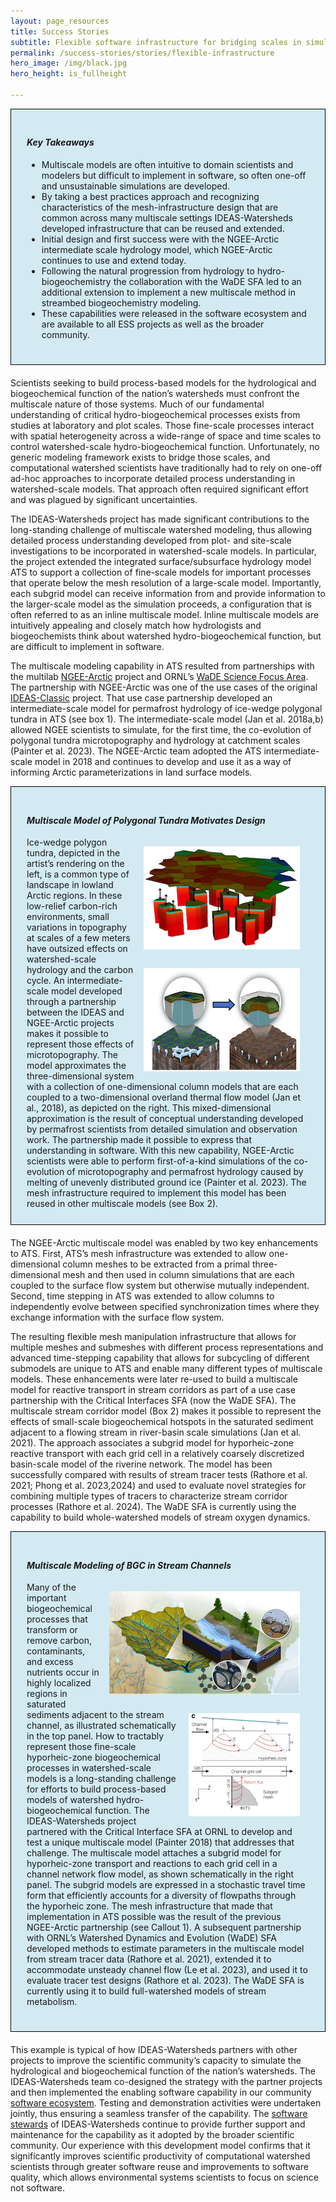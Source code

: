 ```yaml
---
layout: page_resources
title: Success Stories
subtitle: Flexible software infrastructure for bridging scales in simulations benefits multiple projects
permalink: /success-stories/stories/flexible-infrastructure
hero_image: /img/black.jpg
hero_height: is_fullheight

---
```

<style>
	.info-box{ 
		border: 1px solid black; 
		padding: 25px;
		margin-bottom: 20px;
		background-color: #d3eaf2;
	}
	img{
		padding: 15px;
		max-width: "200px";
	}
</style>

<div class="info-box">
	<h4><b><i>Key Takeaways</i></b></h4>
	<ul>
		<li>Multiscale models are often intuitive to domain scientists and modelers but difficult to implement in software, so often one-off and unsustainable simulations are developed.</li>
		<li>By taking a best practices approach and recognizing characteristics of the mesh-infrastructure design that are common across many multiscale settings IDEAS-Watersheds developed infrastructure that can be reused and extended.</li>
		<li>Initial design and first success were with the NGEE-Arctic intermediate scale hydrology model, which NGEE-Arctic continues to use and extend today.</li>
		<li>Following the natural progression from hydrology to hydro-biogeochemistry the collaboration with the WaDE SFA led to an additional extension to implement a new multiscale method in streambed biogeochemistry modeling.</li>
		<li>These capabilities were released in the software ecosystem and are available to all ESS projects as well as the broader community.</li></ul>
</div>

<p>Scientists seeking to build process-based models for the hydrological and biogeochemical function of the nation’s watersheds must confront the multiscale nature of those systems. Much of our fundamental understanding of critical hydro-biogeochemical processes exists from studies at laboratory and plot scales. Those fine-scale processes interact with spatial heterogeneity across a wide-range of space and time scales to control watershed-scale hydro-biogeochemical function. Unfortunately, no generic modeling framework exists to bridge those scales, and computational watershed scientists have traditionally had to rely on one-off ad-hoc approaches to incorporate detailed process understanding in watershed-scale models. That approach often required significant effort and was plagued by significant uncertainties.</p>
<p>The IDEAS-Watersheds project has made significant contributions to the long-standing challenge of multiscale watershed modeling, thus allowing detailed process understanding developed from plot- and site-scale investigations to be incorporated in watershed-scale models. In particular, the project extended the integrated surface/subsurface hydrology model ATS to support a collection of fine-scale models for important processes that operate below the mesh resolution of a large-scale model. Importantly, each subgrid model can receive information from and provide information to the larger-scale model as the simulation proceeds, a configuration that is often referred to as an inline multiscale model. Inline multiscale models are intuitively appealing and closely match how hydrologists and biogeochemists think about watershed hydro-biogeochemical function, but are difficult to implement in software.</p>
<p>The multiscale modeling capability in ATS resulted from partnerships with the multilab  <a href="https://ngee-arctic.ornl.gov/">NGEE-Arctic</a> project and ORNL’s <a href="https://wade.ornl.gov/">WaDE Science Focus Area</a>. The partnership with NGEE-Arctic was one of the use cases of the original <a href="https://ideas-productivity.org/activities/ideas-classic/">IDEAS-Classic</a> project. That use case partnership developed an intermediate-scale model for permafrost hydrology of ice-wedge polygonal tundra in ATS (see box 1). The intermediate-scale model (Jan et al. 2018a,b) allowed NGEE scientists to simulate, for the first time, the co-evolution of polygonal tundra microtopography and hydrology at catchment scales (Painter et al. 2023). The NGEE-Arctic team adopted the ATS intermediate-scale model in 2018 and continues to develop and use it as a way of informing Arctic parameterizations in land surface models. </p>

<div class="info-box">
	<h4><b><i>Multiscale Model of Polygonal Tundra Motivates Design</i></b></h4>
	<img src="/img/polygonal.png" align=right>
	<img src="/img/tundra.png" align=right>	
	Ice-wedge polygon tundra, depicted in the artist’s rendering on the left, is a common type of landscape in lowland Arctic regions. In these low-relief carbon-rich environments, small variations in topography at scales of a few meters have outsized effects on watershed-scale hydrology and the carbon cycle. An intermediate-scale model developed through a partnership between the IDEAS and NGEE-Arctic projects makes it possible to represent those effects of microtopography. The model approximates the three-dimensional system with a collection of one-dimensional column models that are each coupled to a two-dimensional overland thermal flow model (Jan et al., 2018), as depicted on the right. This mixed-dimensional approximation is the result of conceptual understanding developed by permafrost scientists from detailed simulation and observation work. The partnership made it possible to express that understanding in software. With this new capability, NGEE-Arctic scientists were able to perform first-of-a-kind simulations of the co-evolution of microtopography and permafrost hydrology caused by melting of unevenly distributed ground ice (Painter et al. 2023). The mesh infrastructure required to implement this model has been reused in other multiscale models (see Box 2).		
</div>

<p>The NGEE-Arctic multiscale model was enabled by two key enhancements to ATS. First, ATS’s mesh infrastructure was extended to allow one-dimensional column meshes to be extracted from a primal three-dimensional mesh and then used in column simulations that are each coupled to the surface flow system but otherwise mutually independent. Second, time stepping in ATS was extended to allow columns to independently evolve between specified synchronization times where they exchange information with the surface flow system. </p>
<p>The resulting flexible mesh manipulation infrastructure that allows for multiple meshes and submeshes with different process representations and advanced time-stepping capability that allows for subcycling of different submodels are unique to ATS and enable many different types of multiscale models. These enhancements were later re-used to build a multiscale model for reactive transport in stream corridors as part of a use case partnership with the Critical Interfaces SFA (now the WaDE SFA). The multiscale stream corridor model (Box 2) makes it possible to represent the effects of small-scale biogeochemical hotspots in the saturated sediment adjacent to a flowing stream in river-basin scale simulations (Jan et al. 2021). The approach associates a subgrid model for hyporheic-zone reactive transport with each grid cell in a relatively coarsely discretized basin-scale model of the riverine network. The model has been successfully compared with results of stream tracer tests (Rathore et al. 2021; Phong et al. 2023,2024) and used to evaluate novel strategies for combining multiple types of tracers to characterize stream corridor processes (Rathore et al. 2024). The WaDE SFA is currently using the capability to build whole-watershed models of stream oxygen dynamics. </p>


<div class="info-box">
	<h4><b><i>Multiscale Modeling of BGC in Stream Channels</i></b></h4>
		<img src="/img/stream-channel.png" max-width="200px" align=right>
		<img src="/img/channel-grid.png" max-width="200px" align=right>
	<p>Many of the important biogeochemical processes that transform or remove carbon, contaminants, and excess nutrients occur in highly localized regions in saturated sediments adjacent to the stream channel, as illustrated schematically in the top panel. How to tractably represent those fine-scale hyporheic-zone biogeochemical processes in watershed-scale models is a long-standing challenge for efforts to build process-based models of watershed hydro-biogeochemical function. The IDEAS-Watersheds project partnered with the Critical Interface SFA at ORNL to develop and test a unique multiscale model (Painter 2018) that addresses that challenge. The multiscale model attaches a subgrid model for hyporheic-zone transport and reactions to each grid cell in a channel network flow model, as shown schematically in the right panel. The subgrid models are expressed in a stochastic travel time form that efficiently accounts for a diversity of flowpaths through the hyporheic zone. The mesh infrastructure that made that implementation in ATS possible was the result of the previous NGEE-Arctic partnership (see Callout 1). A subsequent partnership with ORNL’s Watershed Dynamics and Evolution (WaDE) SFA developed methods to estimate parameters in the multiscale model from stream tracer data (Rathore et al. 2021), extended it to accommodate unsteady channel flow (Le et al. 2023), and used it to evaluate tracer test designs (Rathore et al. 2023). The WaDE SFA is currently using it to build full-watershed models of stream metabolism.</p> 
</div>

<p>
This example is typical of how IDEAS-Watersheds partners with other projects to improve the scientific community’s capacity to simulate the hydrological and biogeochemical function of the nation’s watersheds. The IDEAS-Watersheds team co-designed the strategy with the partner projects and then implemented the enabling software capability in our community <a href="https://ideas-watersheds.github.io/software-ecosystem">software ecosystem</a>. Testing and demonstration activities were undertaken jointly, thus ensuring a seamless transfer of the capability. The <a href="https://ideas-watersheds.github.io/research/infrastructure">software stewards</a> of IDEAS-Watersheds continue to provide further support and maintenance for the capability as it adopted by the broader scientific community. Our experience with this development model confirms that it significantly improves scientific productivity of computational watershed scientists through greater software reuse and improvements to software quality, which allows environmental systems scientists to focus on science not software. 
</p>